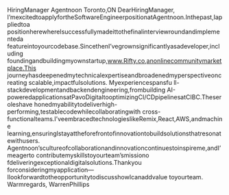 HiringManager Agentnoon Toronto,ON DearHiringManager, I’mexcitedtoapplyfortheSoftwareEngineerpositionatAgentnoon.Inthepast,Iappliedtoa positionherewhereIsuccessfullymadeittothefinalinterviewroundandimplementeda featureintoyourcodebase.SincethenI’vegrownsignificantlyasadeveloper,including foundingandbuildingmyownstartup,www.Rifty.co,anonlinecommunitymarketplace.This journeyhasdeepenedmytechnicalexpertiseandbroadenedmyperspectiveoncreating scalable,impactfulsolutions. Myexperiencespansfu ll-stackdevelopmentandbackendengineering,frombuilding AI-poweredapplicationsatPavoDigitaltooptimizingCI/CDpipelinesatCIBC.Theseroleshave honedmyabilitytodeliverhigh-performing,testablecodewhilecollaboratingwith cross-functionalteams.I’veembracedtechnologieslikeRemix,React,AWS,andmachine learning,ensuringIstayattheforefrontofinnovationtobuildsolutionsthatresonatewithusers. Agentnoon’scultureofcollaborationandinnovationcontinuestoinspireme,andI’meagerto contributemyskillstoyourteam’smissiono fdeliveringexceptionaldigitalsolutions.Thankyou forconsideringmyapplication—IlookforwardtotheopportunitytodiscusshowIcanaddvalue toyourteam. Warmregards, WarrenPhillips 